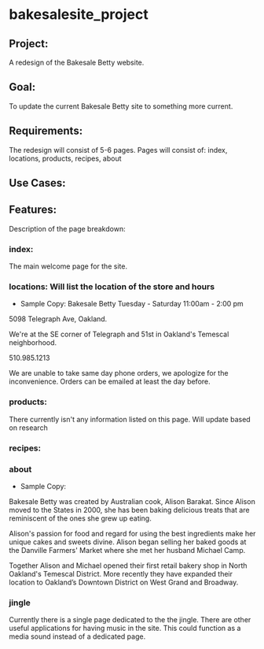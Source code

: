 # bakesalesite_project

## Project: 
A redesign of the Bakesale Betty website.

## Goal: 
To update the current Bakesale Betty site to something more current.

## Requirements: 
The redesign will consist of 5-6 pages.
Pages will consist of: index, locations, products, recipes, about

## Use Cases:

## Features:
Description of the page breakdown:

### index:
The main welcome page for the site. 

### locations: Will list the location of the store and hours

* Sample Copy:
Bakesale Betty
Tuesday - Saturday
11:00am - 2:00 pm

5098 Telegraph Ave, Oakland.

We're at the SE corner of Telegraph and 51st in Oakland's Temescal neighborhood.

510.985.1213

We are unable to take same day phone orders, we apologize for the inconvenience. Orders can be emailed at least the day before.

### products:
There currently isn't any information listed on this page. Will update based on research 

### recipes:

### about
* Sample Copy:

Bakesale Betty was created by Australian cook, Alison Barakat. Since Alison moved to the States in 2000, she has been baking delicious treats that are reminiscent of the ones she grew up eating.

Alison's passion for food and regard for using the best ingredients make her unique cakes and sweets divine. Alison began selling her baked goods at the Danville Farmers' Market where she met her husband Michael Camp.

Together Alison and Michael opened their first retail bakery shop in North Oakland's Temescal District. More recently they have expanded their location to Oakland’s Downtown District on West Grand and Broadway.


### jingle
Currently there is a single page dedicated to the the jingle. There are other useful applications for having music in the site. This could function as a media sound instead of a dedicated page. 
